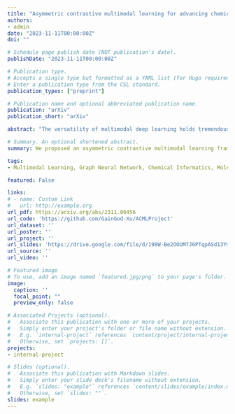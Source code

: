 ```yaml
---
title: "Asymmetric contrastive multimodal learning for advancing chemical understanding"
authors:
- admin
date: "2023-11-11T00:00:00Z"
doi: ""

# Schedule page publish date (NOT publication's date).
publishDate: "2023-11-11T00:00:00Z"

# Publication type.
# Accepts a single type but formatted as a YAML list (for Hugo requirements).
# Enter a publication type from the CSL standard.
publication_types: ["preprint"]

# Publication name and optional abbreviated publication name.
publication: "arXiv"
publication_short: "arXiv"

abstract: "The versatility of multimodal deep learning holds tremendous promise for ad- vancing scientific research and practical applications. As this field continues to evolve, the collective power of cross-modal analysis promises to drive transfor- mative innovations, leading us to new frontiers in chemical understanding and discovery. Hence, we introduce Asymmetric Contrastive Multimodal Learning (ACML) as a novel approach tailored for molecules, showcasing its potential to advance the field of chemistry. ACML harnesses the power of effective asymmet- ric contrastive learning to seamlessly transfer information from various chemical modalities to molecular graph representations. By combining pre-trained chemical unimodal encoders and a shallow-designed graph encoder, ACML facilitates the assimilation of coordinated chemical semantics from different modalities, leading to comprehensive representation learning with efficient training. We demonstrate the effectiveness of this framework through large-scale cross-modality retrieval and isomer discrimination tasks. Additionally, ACML enhances interpretability by revealing chemical semantics in graph presentations and bolsters the expressive power of graph neural networks, as evidenced by improved performance in molec- ular property prediction tasks from MoleculeNet. ACML exhibits its capability to revolutionize chemical research and applications, providing a deeper understanding of the chemical semantics of different modalities."

# Summary. An optional shortened abstract.
summary: We proposed an asymmetric contrastive multimodal learning framework, an effective and training-efficient framework tailored for molecules, promoting cross-modality understanding between the molecular graph and other chemical modalities.

tags:
- Multimodal Learning, Graph Neural Network, Chemical Informatics, Molecular Learning

featured: False

links:
# - name: Custom Link
#   url: http://example.org
url_pdf: https://arxiv.org/abs/2311.06456
url_code: 'https://github.com/GainGod-Xu/ACMLProject'
url_dataset: ''
url_poster: ''
url_project: ''
url_slides: 'https://drive.google.com/file/d/198W-Be2OOUM7J6PTqpASd13YmAz2ECw5/view?usp=sharing'
url_source: ''
url_video: ''

# Featured image
# To use, add an image named `featured.jpg/png` to your page's folder. 
image:
  caption: ''
  focal_point: ""
  preview_only: false

# Associated Projects (optional).
#   Associate this publication with one or more of your projects.
#   Simply enter your project's folder or file name without extension.
#   E.g. `internal-project` references `content/project/internal-project/index.md`.
#   Otherwise, set `projects: []`.
projects:
- internal-project

# Slides (optional).
#   Associate this publication with Markdown slides.
#   Simply enter your slide deck's filename without extension.
#   E.g. `slides: "example"` references `content/slides/example/index.md`.
#   Otherwise, set `slides: ""`.
slides: example
---
```


<!-- This work is driven by the results in my [previous paper](/publication/conference-paper/) on LLMs.

{{% callout note %}}
Create your slides in Markdown - click the *Slides* button to check out the example.
{{% /callout %}}

Add the publication's **full text** or **supplementary notes** here. You can use rich formatting such as including [code, math, and images](https://docs.hugoblox.com/content/writing-markdown-latex/). -->
